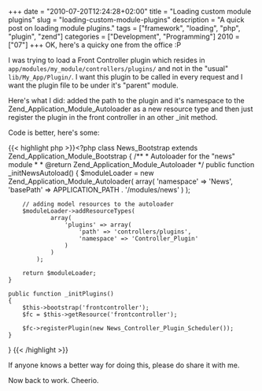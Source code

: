 +++
date = "2010-07-20T12:24:28+02:00"
title = "Loading custom module plugins"
slug = "loading-custom-module-plugins"
description = "A quick post on loading module plugins."
tags = ["framework", "loading", "php", "plugin", "zend"]
categories = ["Development", "Programming"]
2010 = ["07"]
+++
OK, here's a quicky one from the office :P

I was trying to load a Front Controller plugin which resides in <code>app/modules/my_module/controllers/plugins/</code> and not in the "usual" <code>lib/My_App/Plugin/</code>. I want this plugin to be called in every request and I want the plugin file to be under it's "parent" module.

Here's what I did: added the path to the plugin and it's namespace to the Zend_Application_Module_Autoloader as a new resource type and then just register the plugin in the front controller in an other _init method.

Code is better, here's some:

{{< highlight php >}}<?php
class News_Bootstrap extends Zend_Application_Module_Bootstrap
{
    /**
     * Autoloader for the "news" module
     *
     * @return Zend_Application_Module_Autoloader
     */
    public function _initNewsAutoload()
    {
        $moduleLoader = new Zend_Application_Module_Autoloader(
                                array(
                                    'namespace' => 'News',
                                    'basePath' => APPLICATION_PATH . '/modules/news'
                                )
                            );

        // adding model resources to the autoloader
        $moduleLoader->addResourceTypes(
                array(
                    'plugins' => array(
                        'path' => 'controllers/plugins',
                        'namespace' => 'Controller_Plugin'
                    )
                )
            );

        return $moduleLoader;
    }

    public function _initPlugins()
    {
        $this->bootstrap('frontcontroller');
        $fc = $this->getResource('frontcontroller');

        $fc->registerPlugin(new News_Controller_Plugin_Scheduler());
    }
}
{{< /highlight >}}

If anyone knows a better way for doing this, please do share it with me.

Now back to work. Cheerio.
